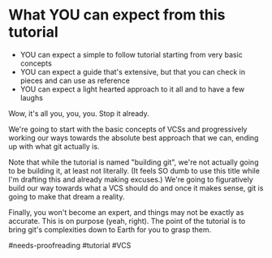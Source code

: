 # What YOU can expect from this tutorial

* YOU can expect a simple to follow tutorial starting from very basic concepts
* YOU can expect a guide that's extensive, but that you can check in pieces and can use as reference
* YOU can expect a light hearted approach to it all and  to have a few laughs

Wow, it's all you, you, you. Stop it already.

We're going to start with the basic concepts of VCSs and progressively working our ways towards the absolute best approach that we can, ending up with what git actually is.

Note that while the tutorial is named "building git", we're not actually going to be building it, at least not literally. (It feels SO dumb to use this title while I'm drafting this and already making excuses.) We're going to figuratively build our way towards what a VCS should do and once it makes sense, git is going to make that dream a reality.

Finally, you won't become an expert, and things may not be exactly as accurate. This is on purpose (yeah, right). The point of the tutorial is to bring git's complexities down to Earth for you to grasp them.

#needs-proofreading #tutorial #VCS